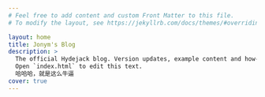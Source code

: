 ```yaml
---
# Feel free to add content and custom Front Matter to this file.
# To modify the layout, see https://jekyllrb.com/docs/themes/#overriding-theme-defaults

layout: home
title: Jonym's Blog
description: >
  The official Hydejack blog. Version updates, example content and how-to guides on how to blog with Jekyll.
  Open `index.html` to edit this text.
  哈哈哈，就是这么牛逼
cover: true
---
```

